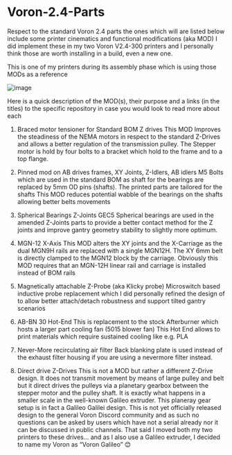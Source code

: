 # Voron-2.4-Parts

Respect to the standard Voron 2.4 parts the ones which will are listed below include some printer cinematics and functional modifications (aka MOD)
I did implement these in my two Voron V2.4-300 printers and I personally think those are worth installing in a build, even a new one.

This is one of my printers during its assembly phase which is using those MODs as a reference

![image](https://user-images.githubusercontent.com/76037248/139673867-772d6020-2921-4a36-a244-ae9941130e27.png)

Here is a quick description of the MOD(s), their purpose and a links (in the titles) to the specific repository in case you would look to read more about each

1. Braced motor tensioner for Standard BOM Z drives
This MOD Improves the steadiness of the NEMA motors in respect to the standard Z-Drives and allows a better regulation of the transmission pulley.
The Stepper motor is hold by four bolts to a bracket which hold to the frame and to a top flange.

2. Pinned mod on AB drives frames, XY Joints, Z-Idlers, AB idlers
M5 Bolts which are used in the standard BOM as shaft for the bearings are replaced by 5mm OD pins (shafts). The printed parts are tailored for the shafts
This MOD reduces potential wabble of the bearings on the shafts allowing better belts movements

3. Spherical Bearings Z-Joints
GEC5 Spherical bearings are used in the amended Z-Joints parts to provide a better contact method for the Z joints and improve gantry geometry stability to slightly more optimum.

4. MGN-12 X-Axis
This MOD alters the XY joints and the X-Carriage as the dual MGN9H rails are replaced with a single MGN12H. The XY 6mm belt is directly clamped to the MGN12 block by the carriage.
Obviously this MOD requires that an MGN-12H linear rail and carriage is installed instead of BOM rails

5. Magnetically attachable Z-Probe (aka Klicky probe)
Microswitch based inductive probe replacement which I did personally refined the design of to allow better attach/detach robustness and support tilted gantry scenarios

6. AB-BN 30 Hot-End
This is replacement to the stock Afterburner which hosts a larger part cooling fan (5015 blower fan)
This Hot End allows to print materials which require sustained cooling like e.g. PLA 

7. Never-More recirculating air filter 
Back blanking plate is used instead of the exhaust filter housing if you are using a nevermore filter instead.

8. Direct drive Z-Drives
This is not a MOD but rather a different Z-Drive design. It does not transmit movement by means of large pulley and belt but it direct drives the pulleys via a planetary gearbox between the stepper motor and the pulley shaft. It is exactly what happens in a smaller scale in the well-known Galileo extruder. This planeray gear setup is in fact a Galileo Galilei design.
This is not yet officially released design to the general Voron Discord community and as such no questions can be asked by users which have not a serial already nor it can be discussed in public channels. That said I moved both my two printers to these drives… and as I also use a Galileo extruder, I decided to name my Voron as “Voron Galileo” 😊


